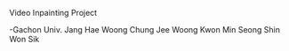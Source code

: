 Video Inpainting Project


-Gachon Univ.
Jang Hae Woong
Chung Jee Woong
Kwon Min Seong
Shin Won Sik
